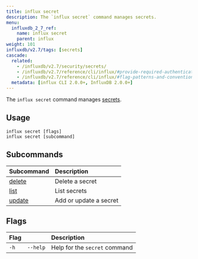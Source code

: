 ```yaml
---
title: influx secret
description: The `influx secret` command manages secrets.
menu:
  influxdb_2_7_ref:
    name: influx secret
    parent: influx
weight: 101
influxdb/v2.7/tags: [secrets]
cascade:
  related:
    - /influxdb/v2.7/security/secrets/
    - /influxdb/v2.7/reference/cli/influx/#provide-required-authentication-credentials, influx CLI—Provide required authentication credentials
    - /influxdb/v2.7/reference/cli/influx/#flag-patterns-and-conventions, influx CLI—Flag patterns and conventions
  metadata: [influx CLI 2.0.0+, InfluxDB 2.0.0+]
---
```


The `influx secret` command manages [secrets](/influxdb/v2.7/reference/glossary/#secret).

## Usage
```
influx secret [flags]
influx secret [subcommand]
```

## Subcommands
| Subcommand                                                   | Description            |
|:----------                                                   |:-----------            |
| [delete](/influxdb/v2.7/reference/cli/influx/secret/delete/) | Delete a secret        |
| [list](/influxdb/v2.7/reference/cli/influx/secret/list/)     | List secrets           |
| [update](/influxdb/v2.7/reference/cli/influx/secret/update/) | Add or update a secret |

## Flags
| Flag |          | Description                   |
|:---- |:---      |:-----------                   |
| `-h` | `--help` | Help for the `secret` command |
